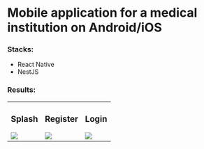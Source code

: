 <h1>Mobile application for a medical institution on Android/iOS</h1>

<h3>Stacks:</h3>
<ul>
	<li>React Native</li>
	<li>NestJS</li>
</ul>

<h3>Results:</h3>

<table>
	<tr>
		<td>
			<h3>Splash</h3>
			<img src="https://s7.gifyu.com/images/SJloG.gif">
		</td>
		<td>
			<h3>Register</h3>
			<img src="https://s7.gifyu.com/images/SJnHj.gif">
		</td>
		<td>
			<h3>Login</h3>
			<img src="https://s13.gifyu.com/images/SJnHV.gif">
		</td>
	</tr>
</table>

